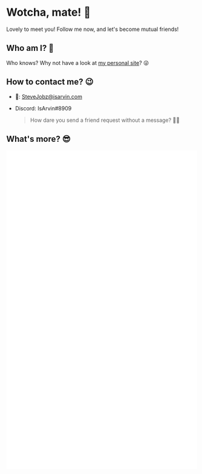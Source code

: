 # Wotcha, mate! 👋

Lovely to meet you! Follow me now, and let's become mutual friends!

## Who am I? 🤔

Who knows? Why not have a look at [my personal site](https://isarvin.com/)? 😜

## How to contact me? 😉

- 📧: SteveJobz@isarvin.com
- Discord: IsArvin#8909

  > How dare you send a friend request without a message? 👮‍♂️

## What's more? 😎

![Metrics](/my_metrics.svg)
